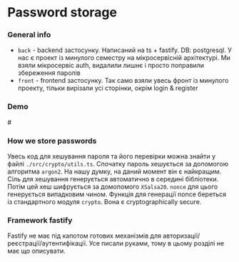 # Password storage

### General info

* `back` - backend застосунку. Написаний на ts + fastify. DB: postgresql. У нас є проект із минулого семестру на мікросервісній архітектурі. Ми взяли мікросервіс auth, видалили лишнє і просто поправили збереження паролів
* `front` - frontend застосунку. Так само взяли увесь фронт із минулого проекту, тільки вирізали усі сторінки, окрім login & register

### Demo

#[](./assets/demo.gif)

### How we store passwords

Увесь код для хешування пароля та його перевірки можна знайти у файлі `./src/crypto/utils.ts`.
Спочатку пароль хешується за допомогою алгоритма `argon2`. На нашу думку, на даний момент він є найкращим. Сіль для хешування генерується автоматично в середині бібліотеки.
Потім цей хеш шифрується за домопомого `XSalsa20`. `nonce` для цього генерується випадковим чином. Функція для генерації nonce береться із стандартного модуля `crypto`. Вона є cryptographically secure.

### Framework fastify

Fastify не має під капотом готових механізмів для авторизації/реєстрації/аутентифікації. Усе писали руками, тому в цьому розділі не має що описувати.

